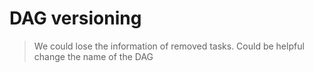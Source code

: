 # DAG versioning

> We could lose the information of removed tasks. Could be helpful change the name of the DAG